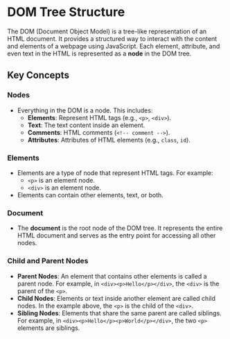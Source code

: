 # DOM Tree Structure

The DOM (Document Object Model) is a tree-like representation of an HTML document. It provides a structured way to interact with the content and elements of a webpage using JavaScript. Each element, attribute, and even text in the HTML is represented as a **node** in the DOM tree.

## Key Concepts

### **Nodes**
- Everything in the DOM is a node. This includes:
  - **Elements**: Represent HTML tags (e.g., `<p>`, `<div>`).
  - **Text**: The text content inside an element.
  - **Comments**: HTML comments (`<!-- comment -->`).
  - **Attributes**: Attributes of HTML elements (e.g., `class`, `id`).

### **Elements**
- Elements are a type of node that represent HTML tags. For example:
  - `<p>` is an element node.
  - `<div>` is an element node.
- Elements can contain other elements, text, or both.

### **Document**
- The **document** is the root node of the DOM tree. It represents the entire HTML document and serves as the entry point for accessing all other nodes.

### **Child and Parent Nodes**
- **Parent Nodes**: An element that contains other elements is called a parent node. For example, in `<div><p>Hello</p></div>`, the `<div>` is the parent of the `<p>`.
- **Child Nodes**: Elements or text inside another element are called child nodes. In the example above, the `<p>` is the child of the `<div>`.
- **Sibling Nodes**: Elements that share the same parent are called siblings. For example, in `<div><p>Hello</p><p>World</p></div>`, the two `<p>` elements are siblings.